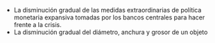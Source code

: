- La disminución gradual de las medidas extraordinarias de política monetaria expansiva tomadas por los bancos centrales para hacer frente a la crisis.
- La disminución gradual del diámetro, anchura y grosor de un objeto